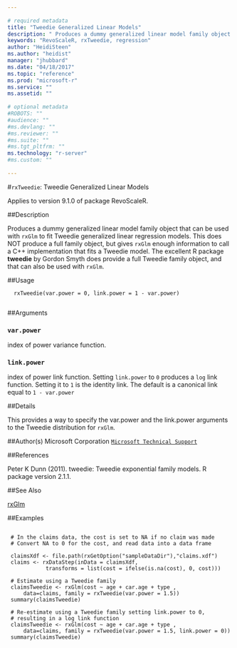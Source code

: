 ```yaml
--- 
 
# required metadata 
title: "Tweedie Generalized Linear Models" 
description: " Produces a dummy generalized linear model family object that can be used with `rxGlm` to fit  Tweedie generalized linear regression models. This does NOT produce a full family object, but gives  `rxGlm` enough information to call a C++ implementation that fits a Tweedie model. The excellent  R package **tweedie** by Gordon Smyth does provide a full Tweedie family object, and that can also be  used with `rxGlm`. " 
keywords: "RevoScaleR, rxTweedie, regression" 
author: "HeidiSteen"
ms.author: "heidist" 
manager: "jhubbard" 
ms.date: "04/18/2017" 
ms.topic: "reference" 
ms.prod: "microsoft-r" 
ms.service: "" 
ms.assetid: "" 
 
# optional metadata 
#ROBOTS: "" 
#audience: "" 
#ms.devlang: "" 
#ms.reviewer: "" 
#ms.suite: "" 
#ms.tgt_pltfrm: "" 
ms.technology: "r-server" 
#ms.custom: "" 
 
--- 
```

 
 
 #`rxTweedie`: Tweedie Generalized Linear Models

 Applies to version 9.1.0 of package RevoScaleR.
 
 ##Description
 
Produces a dummy generalized linear model family object that can be used with `rxGlm` to fit 
Tweedie generalized linear regression models. This does NOT produce a full family object, but gives 
`rxGlm` enough information to call a C++ implementation that fits a Tweedie model. The excellent 
R package **tweedie** by Gordon Smyth does provide a full Tweedie family object, and that can also be 
used with `rxGlm`.
 
 
 ##Usage

```   
  rxTweedie(var.power = 0, link.power = 1 - var.power)
 
```
 
 ##Arguments

   
    
 ### `var.power`
 index of power variance function. 
  
    
 ### `link.power`
 index of power link function. Setting `link.power` to `0`  produces a `log` link function. Setting it to `1` is the identity link.  The default is a canonical link  equal to `1 - var.power` 
  
   
 
 
 ##Details
 
This provides a way to specify the var.power and the link.power arguments to the Tweedie distribution for `rxGlm`.
 
 
       
 ##Author(s)
 Microsoft Corporation [`Microsoft Technical Support`](https://go.microsoft.com/fwlink/?LinkID=698556&clcid=0x409)
 
 
 
 ##References
 
Peter K Dunn (2011). tweedie: Tweedie exponential family models. R package version 2.1.1.  
 
 
 
 ##See Also
 
[rxGlm](rxglm.md)
   
 
 ##Examples

 ```
   
  # In the claims data, the cost is set to NA if no claim was made
  # Convert NA to 0 for the cost, and read data into a data frame
  
  claimsXdf <- file.path(rxGetOption("sampleDataDir"),"claims.xdf")
  claims <- rxDataStep(inData = claimsXdf, 
             transforms = list(cost = ifelse(is.na(cost), 0, cost)))
    
  # Estimate using a Tweedie family                           
  claimsTweedie <- rxGlm(cost ~ age + car.age + type , 
      data=claims, family = rxTweedie(var.power = 1.5)) 
  summary(claimsTweedie)
  
  # Re-estimate using a Tweedie family setting link.power to 0,
  # resulting in a log link function                          
  claimsTweedie <- rxGlm(cost ~ age + car.age + type , 
      data=claims, family = rxTweedie(var.power = 1.5, link.power = 0)) 
  summary(claimsTweedie)
 
```
 
   
   
